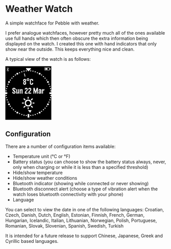 # Weather Watch

A simple watchface for Pebble with weather.

I prefer analogue watchfaces, however pretty much all of the ones available use full hands which then often obscure the extra information being displayed on the watch.  I created this one with hand indicators that only show near the outside.  This keeps everything nice and clean.

A typical view of the watch is as follows:

![Weather Watch](https://raw.githubusercontent.com/markbush/weather-watch/master/resources/images/watch-1.png "Weather Watch")

## Configuration

There are a number of configuration items available:

* Temperature unit (&deg;C or &deg;F)
* Battery status (you can choose to show the battery status always, never, only when charging or while it is less than a specified threshold)
* Hide/show temperature
* Hide/show weather conditions
* Bluetooth indicator (showing while connected or never showing)
* Bluetooth disconnect alert (choose a type of vibration alert when the watch loses bluetooth connectivity with your phone)
* Language

You can select to view the date in one of the following languages: Croatian, Czech, Danish, Dutch, English, Estonian, Finnish, French, German, Hungarian, Icelandic, Italian, Lithuanian, Norwegian, Polish, Portuguese, Romanian, Slovak, Slovenian, Spanish, Swedish, Turkish

It is intended for a future release to support Chinese, Japanese, Greek and Cyrillic based languages.

